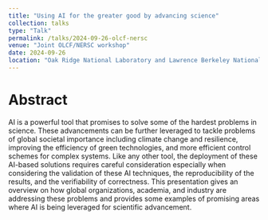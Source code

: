 ```yaml
---
title: "Using AI for the greater good by advancing science"
collection: talks
type: "Talk"
permalink: /talks/2024-09-26-olcf-nersc
venue: "Joint OLCF/NERSC workshop"
date: 2024-09-26
location: "Oak Ridge National Laboratory and Lawrence Berkeley National Lab"
---
```


Abstract
========

AI is a powerful tool that promises to solve some of the hardest problems in
science. These advancements can be further leveraged to tackle problems of
global societal importance including climate change and resilience, improving
the efficiency of green technologies, and more efficient control schemes for
complex systems. Like any other tool, the deployment of these AI-based solutions
requires careful consideration especially when considering the validation of
these AI techniques, the reproducibility of the results, and the verifiability
of correctness. This presentation gives an overview on how global organizations,
academia, and industry are addressing these problems and provides some examples
of promising areas where AI is being leveraged for scientific advancement.